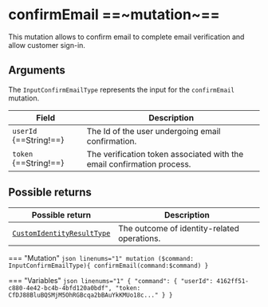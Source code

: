 # confirmEmail ==~mutation~==

This mutation allows to confirm email to complete email verification and allow customer sign-in.

## Arguments

The `InputConfirmEmailType` represents the input for the `confirmEmail` mutation.

| Field                                     | Description                                                                       |
|-------------------------------------------|-----------------------------------------------------------------------------------|
| `userId` {==String!==}                    | The Id of the user undergoing email confirmation.                                 |
| `token` {==String!==}                     | The verification token associated with the email confirmation process.            |


## Possible returns

| Possible return                                          	             | Description                                	|
|------------------------------------------------------------------------|---------------------------------------------	|
| [`CustomIdentityResultType`](../Objects/CustomIdentityResultType.md)   | The outcome of identity-related operations. 	|


=== "Mutation"
    ```json linenums="1"
    mutation ($command: InputConfirmEmailType){
    confirmEmail(command:$command)
    }
    ```

=== "Variables"
    ```json linenums="1"
    {
    "command": {
        "userId": 4162ff51-c880-4e42-bc4b-4bfd120a0bdf",
        "token: CfDJ88BluBQSMjM5OhRGBcqa2bBAuYkKMUo18c..."
    }
    }
    ```
